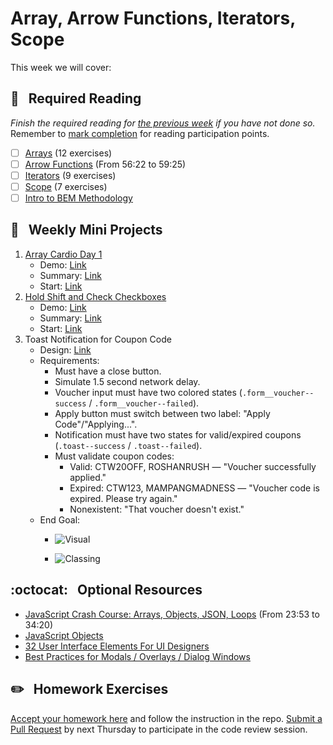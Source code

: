# Array, Arrow Functions, Iterators, Scope

This week we will cover:

## :closed_book: &nbsp; **Required Reading**

*Finish the required reading for [the previous week](../week-two) if you have not done so.* Remember to [mark completion](../week-zero/about.md#learning-guide) for reading participation points.

  - [ ] [Arrays](https://www.codecademy.com/courses/introduction-to-javascript/lessons/arrays) (12 exercises)
  - [ ] [Arrow Functions](https://www.youtube.com/watch?v=hdI2bqOjy3c&t=3382s) (From 56:22 to 59:25)
  - [ ] [Iterators](https://www.codecademy.com/courses/introduction-to-javascript/lessons/javascript-iterators) (9 exercises)
  - [ ] [Scope](https://www.codecademy.com/courses/introduction-to-javascript/lessons/scope) (7 exercises)
  - [ ] [Intro to BEM Methodology](https://www.youtube.com/watch?v=SLjHSVwXYq4)

## :dart: &nbsp; **Weekly Mini Projects**

1. [Array Cardio Day 1](https://www.youtube.com/watch?v=HB1ZC7czKRs&list=PLu8EoSxDXHP6CGK4YVJhL_VWetA865GOH&index=4)
    * Demo: [Link](https://vanntile.github.io/JavaScript30/04%20-%20Array%20Cardio%20Day%201/)
    * Summary: [Link](https://github.com/usyyy/javascript/blob/master/JavaScript30/analysis.md#4-array-cardio-day-1)
    * Start: [Link](https://github.com/wearecodets/mini-projects/tree/week-three-a)
2. [Hold Shift and Check Checkboxes](https://www.youtube.com/watch?v=RIPYsKx1iiU&list=PLu8EoSxDXHP6CGK4YVJhL_VWetA865GOH&index=10)
    * Demo: [Link](https://vanntile.github.io/JavaScript30/10%20-%20Hold%20Shift%20and%20Check%20Checkboxes/)
    * Summary: [Link](https://github.com/usyyy/javascript/blob/master/JavaScript30/analysis.md#10-hold-shift-and-check-checkboxes)
    * Start: [Link](https://github.com/wearecodets/mini-projects/tree/week-three-b)
3. Toast Notification for Coupon Code
    * Design: [Link](https://dribbble.com/shots/3805346--Your-toast-is-ready)
    * Requirements:
      - Must have a close button.
      - Simulate 1.5 second network delay.
      - Voucher input must have two colored states (`.form__voucher--success` / `.form__voucher--failed`).
      - Apply button must switch between two label: "Apply Code"/"Applying...".
      - Notification must have two states for valid/expired coupons (`.toast--success` / `.toast--failed`).
      - Must validate coupon codes:
        * Valid: CTW20OFF, ROSHANRUSH — "Voucher successfully applied."
        * Expired: CTW123, MAMPANGMADNESS — "Voucher code is expired. Please try again."
        * Nonexistent: "That voucher doesn't exist."
    * End Goal:
      - ![Visual](https://res.cloudinary.com/yicf/image/upload/w_400/v1562311723/Code%20The%20Web/toasty.gif)
      
      - ![Classing](https://res.cloudinary.com/yicf/image/upload/w_400/v1562312189/Code%20The%20Web/toasty-too.gif)


## :octocat: &nbsp; **Optional Resources**

* [JavaScript Crash Course: Arrays, Objects, JSON, Loops](https://www.youtube.com/watch?v=hdI2bqOjy3c&t=1433s) (From 23:53 to 34:20)
* [JavaScript Objects](https://www.w3schools.com/js/js_objects.asp)
* [32 User Interface Elements For UI Designers](https://careerfoundry.com/en/blog/ui-design/ui-element-glossary/)
* [Best Practices for Modals / Overlays / Dialog Windows](https://uxplanet.org/best-practices-for-modals-overlays-dialog-windows-c00c66cddd8c)

## :pencil2: &nbsp; **Homework Exercises**

[Accept your homework here](https://classroom.github.com/a/FU8_Smq7) and follow the instruction in the repo. [Submit a Pull Request](../week-zero/about.md#homework-pull-request) by next Thursday to participate in the code review session.